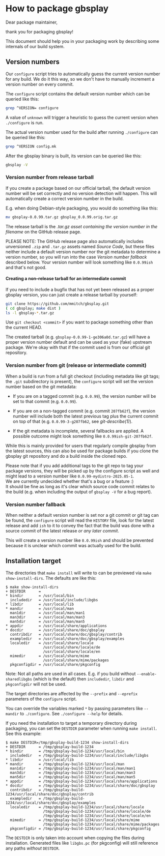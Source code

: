 # How to package gbsplay

Dear package maintainer,

thank you for packaging gbsplay!

This document should help you in your packaging work by describing
some internals of our build system.

## Version numbers

Our `configure` script tries to automatically guess the current
version number for any build.  We do it this way, so we don't have to
manually increment a version number on every commit.

The `configure` script contains the default version number which can
be queried like this:

```sh
grep ^VERSION= configure
```

A value of `unknown` will trigger a heuristic to guess the current
version when `./configure` is run.

The actual version number used for the build after running
`./configure` can be queried like this:

```sh
grep ^VERSION config.mk
```

After the gbsplay binary is built, its version can be queried like
this:

```sh
gbsplay -V
```

### Version number from release tarball

If you create a package based on our official tarball, the default
version number will be set correctly and no version detection will
happen.  This will automatically create a correct version number in
the build.

E.g. when doing Debian-style packaging, you would do something like
this:

```sh
mv gbsplay-0.0.99.tar.gz gbsplay_0.0.99.orig.tar.gz
```

The release tarball is the _.tar.gz asset containing the version
number in the filename_ on the GitHub release page.

PLEASE NOTE: The GitHub release page also automatically includes
unversioned `.zip` and `.tar.gz` assets named _Source Code_, but these
files neither include a default version number nor the git metadata to
determine a version number, so you will run into the case _Version
number fallback_ described below. Your version number will look
something like `0.0.99ish` and that's not good.

#### Creating a non–release tarball for an intermediate commit

If you need to include a bugfix that has not yet been released as a
proper gbsplay version, you can just create a release tarball by
yourself:

```sh
git clone https://github.com/mmitch/gbsplay.git
( cd gbsplay; make dist )
ls -l gbsplay-*.tar.gz
```

Use `git checkout <commit>` if you want to package something other
than the current HEAD.

The created tarball (e.g. `gbsplay-0.0.99-1-ge306a0d.tar.gz`) will
have a proper version number default and can be used as your (fake)
upstream package.  We're okay with that if the commit used is from our
official git repository.

### Version number from git (release or intermediate commit)

When a build is run from a full git checkout (including metadata like
git tags; the `.git` subdirectory is present), the `configure` script
will set the version number based on the git metadata:

- If you are on a tagged commit (e.g. `0.0.99`), the version number
  will be set to that commit (e.g. `0.0.99`).

- If you are on a non-tagged commit (e.g. commit `207fb62f`), the
  version number will include both the latest previous tag plus the current
  commit on top of that (e.g. `0.0.99-3-g207fb62`, see _git-describe(1)_).

- If the git metadata is incomplete, several fallbacks are applied.  A
  possible outcome might look something like `0.0.99ish-git-207fb62f`.

While this is mainly provided for users that regularly compile gbsplay
from the latest sources, this can also be used for package builds if
you clone the gbsplay git repository and do a build inside the cloned repo.

Please note that if you add additional tags to the git repo to tag
your package versions, they will be picked up by the configure script
as well and might lead to a version number like
`0.0.99-mydistro-2025.05-1`.  
We are currently undecided whether that's a bug or a feature :)  
It should be fine as long as it's clear which source code commit
relates to the build (e.g. when including the output of `gbsplay -V`
for a bug report).

### Version number fallback

When neither a default version number is set nor a git commit or git
tag can be found, the `configure` script will read the `HISTORY` file,
look for the latest release and add `ish` to it to convey the fact
that the build was done with a source commit of the latest release _or
any later commit_.

This will create a version number like `0.0.99ish` and should be
prevented because it is unclear which commit was actually used for the
build.

## Installation target

The directories that `make install` will write to can be previewed via
`make show-install-dirs`.  The defaults are like this:

```text
$ make show-install-dirs
+ DESTDIR      = 
* bindir       = /usr/local/bin
  includedir   = /usr/local/include/libgbs
* libdir       = /usr/local/lib
* mandir       = /usr/local/man
  man1dir      = /usr/local/man/man1
  man3dir      = /usr/local/man/man3
  man5dir      = /usr/local/man/man5
* appdir       = /usr/local/share/applications
* docdir       = /usr/local/share/doc/gbsplay
  contribdir   = /usr/local/share/doc/gbsplay/contrib
  exampledir   = /usr/local/share/doc/gbsplay/examples
  localedir    = /usr/local/share/locale
                 /usr/local/share/locale/de
                 /usr/local/share/locale/en
  mimedir      = /usr/local/share/mime
                 /usr/local/share/mime/packages
  pkgconfigdir = /usr/local/share/pkgconfig
```

Note: Not all paths are used in all cases.  E.g. if you build without
`--enable-sharedlibgbs` (which is the default) then `includedir`,
`libdir` and `pkgconfigdir` will not be used.

The target directories are affected by the `--prefix` and `--eprefix`
parameters of the `configure` script.

You can override the variables marked `*` by passing parameters like
`--mandir` to `./configure`.  See `./configure --help` for details.

If you need the installation to target a temporary directory during
packaging, you can set the `DESTDIR` parameter when running `make
install`.  See this example:

```text
$ make DESTDIR=/tmp/gbsplay-build-1234 show-install-dirs
+ DESTDIR      = /tmp/gbsplay-build-1234
* bindir       = /tmp/gbsplay-build-1234/usr/local/bin
  includedir   = /tmp/gbsplay-build-1234/usr/local/include/libgbs
* libdir       = /usr/local/lib
* mandir       = /tmp/gbsplay-build-1234/usr/local/man
  man1dir      = /tmp/gbsplay-build-1234/usr/local/man/man1
  man3dir      = /tmp/gbsplay-build-1234/usr/local/man/man3
  man5dir      = /tmp/gbsplay-build-1234/usr/local/man/man5
* appdir       = /tmp/gbsplay-build-1234/usr/local/share/applications
* docdir       = /tmp/gbsplay-build-1234/usr/local/share/doc/gbsplay
  contribdir   = /tmp/gbsplay-build-1234/usr/local/share/doc/gbsplay/contrib
  exampledir   = /tmp/gbsplay-build-1234/usr/local/share/doc/gbsplay/examples
  localedir    = /tmp/gbsplay-build-1234/usr/local/share/locale
                 /tmp/gbsplay-build-1234/usr/local/share/locale/de
                 /tmp/gbsplay-build-1234/usr/local/share/locale/en
  mimedir      = /tmp/gbsplay-build-1234/usr/local/share/mime
                 /tmp/gbsplay-build-1234/usr/local/share/mime/packages
  pkgconfigdir = /tmp/gbsplay-build-1234/usr/local/share/pkgconfig
```

The `DESTDIR` is only taken into account when copying the files during
installation.  Generated files like `libgbs.pc` (for pkgconfig) will still
reference any paths _without_ `DESTDIR`.
